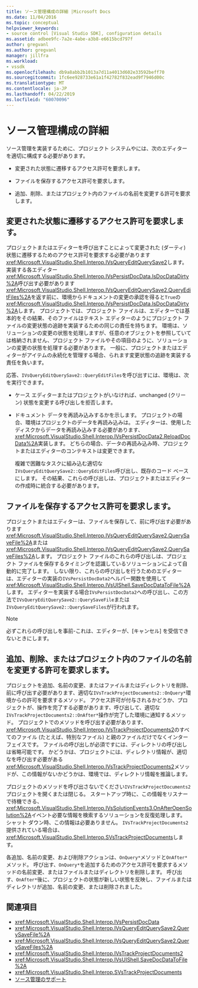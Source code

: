```yaml
---
title: ソース管理構成の詳細 |Microsoft Docs
ms.date: 11/04/2016
ms.topic: conceptual
helpviewer_keywords:
- source control [Visual Studio SDK], configuration details
ms.assetid: adbee9fc-7a2e-4abe-a3b8-e6615bcd797f
author: gregvanl
ms.author: gregvanl
manager: jillfra
ms.workload:
- vssdk
ms.openlocfilehash: db9a8abb2b1013a7d11a4013d602e33592beff70
ms.sourcegitcommit: 1fc6ee928733e61a1f42782f832ead9f7946d00c
ms.translationtype: MT
ms.contentlocale: ja-JP
ms.lasthandoff: 04/22/2019
ms.locfileid: "60070096"
---
```

# <a name="source-control-configuration-details"></a>ソース管理構成の詳細
ソース管理を実装するために、プロジェクト システムやには、次のエディターを適切に構成する必要があります。

- 変更された状態に遷移するアクセス許可を要求します。

- ファイルを保存するアクセス許可を要求します。

- 追加、削除、またはプロジェクト内のファイルの名前を変更する許可を要求します。

## <a name="request-permission-to-transition-to-changed-state"></a>変更された状態に遷移するアクセス許可を要求します。
 プロジェクトまたはエディターを呼び出すことによって変更された (ダーティ) 状態に遷移するためのアクセス許可を要求する必要があります<xref:Microsoft.VisualStudio.Shell.Interop.IVsQueryEditQuerySave2>します。 実装する各エディター<xref:Microsoft.VisualStudio.Shell.Interop.IVsPersistDocData.IsDocDataDirty%2A>呼び出す必要があります<xref:Microsoft.VisualStudio.Shell.Interop.IVsQueryEditQuerySave2.QueryEditFiles%2A>を返す前に、環境からドキュメントの変更の承認を得ると`True`の<xref:Microsoft.VisualStudio.Shell.Interop.IVsPersistDocData.IsDocDataDirty%2A>します。 プロジェクトでは、プロジェクト ファイルは、エディターでは基本的をその結果、そのファイルはテキスト エディターのようにプロジェクト ファイルの変更状態の追跡を実装するための同じの責任を持ちます。 環境は、ソリューションの変更の状態を処理しますが、任意のオブジェクトを参照していては格納されません、プロジェクト ファイルやその項目のように、ソリューションの変更の状態を処理する必要があります。 一般に、プロジェクトまたはエディターがアイテムの永続化を管理する場合、られます変更状態の追跡を実装する責任を負います。

 応答、`IVsQueryEditQuerySave2::QueryEditFiles`を呼び出すには、環境は、次を実行できます。

- ケース エディターまたはプロジェクトがいなければ、unchanged (クリーン) 状態を変更する呼び出しを拒否します。

- ドキュメント データを再読み込みするかを示します。 プロジェクトの場合、環境はプロジェクトのデータを再読み込みは。 エディターは、使用したディスクからデータを再読み込みする必要があります、<xref:Microsoft.VisualStudio.Shell.Interop.IVsPersistDocData2.ReloadDocData%2A>実装します。 どちらの場合、データの再読み込み時、プロジェクトまたはエディターのコンテキストは変更できます。

  複雑で困難なタスクに組み込む適切な`IVsQueryEditQuerySave2::QueryEditFiles`呼び出し、既存のコード ベースにします。 その結果、これらの呼び出しは、プロジェクトまたはエディターの作成時に統合する必要があります。

## <a name="request-permission-to-save-a-file"></a>ファイルを保存するアクセス許可を要求します。
 プロジェクトまたはエディターは、ファイルを保存して、前に呼び出す必要があります<xref:Microsoft.VisualStudio.Shell.Interop.IVsQueryEditQuerySave2.QuerySaveFile%2A>または<xref:Microsoft.VisualStudio.Shell.Interop.IVsQueryEditQuerySave2.QuerySaveFiles%2A>します。 プロジェクト ファイルのこれらの呼び出しは、プロジェクト ファイルを保存するタイミングを認識しているソリューションによって自動的に完了します。 しない限り、これらの呼び出しを行うためのエディターは、エディターの実装の`IVsPersistDocData2`ヘルパー関数を使用して<xref:Microsoft.VisualStudio.Shell.Interop.IVsUIShell.SaveDocDataToFile%2A>します。 エディターを実装する場合`IVsPersistDocData2`への呼び出し、この方法で`IVsQueryEditQuerySave2::QuerySaveFile`または`IVsQueryEditQuerySave2::QuerySaveFiles`が行われます。

> [!NOTE]
>  必ずこれらの呼び出しを事前-これは、エディターが、[キャンセル] を受信できないときにします。

## <a name="request-permission-to-add-remove-or-rename-files-in-the-project"></a>追加、削除、またはプロジェクト内のファイルの名前を変更する許可を要求します。
 プロジェクトを追加、名前の変更、またはファイルまたはディレクトリを削除、前に呼び出す必要があります、適切な`IVsTrackProjectDocuments2::OnQuery*`環境からの許可を要求するメソッド。 アクセス許可が付与されるかどうか、プロジェクトが、操作を完了する必要があります、呼び出して、適切な`IVsTrackProjectDocuments2::OnAfter*`操作が完了した環境に通知するメソッド。 プロジェクトでのメソッドを呼び出す必要があります、<xref:Microsoft.VisualStudio.Shell.Interop.IVsTrackProjectDocuments2>のすべてのファイル (たとえば、特別なファイル) と親のファイルだけでなくインターフェイスです。 ファイルの呼び出しが必須ですには、ディレクトリの呼び出しは省略可能です。 かどうかは、プロジェクトには、ディレクトリ情報が、適切なを呼び出す必要がある<xref:Microsoft.VisualStudio.Shell.Interop.IVsTrackProjectDocuments2>メソッドが、この情報がないかどうかは、環境では、ディレクトリ情報を推論します。

 プロジェクトのメソッドを呼び出さないでください`IVsTrackProjectDocuments2`プロジェクトを開くまたは閉じる。 スタートアップ時に、この情報をリスナーで待機できる、<xref:Microsoft.VisualStudio.Shell.Interop.IVsSolutionEvents3.OnAfterOpenSolution%2A>イベント必要な情報を検索するソリューションを反復処理します。 シャット ダウン時、この情報は必要ありません。 `IVsTrackProjectDocuments2` 提供されている場合は、<xref:Microsoft.VisualStudio.Shell.Interop.SVsTrackProjectDocuments>します。

 各追加、名前の変更、および削除アクションは、`OnQuery*`メソッドと`OnAfter*`メソッド。 呼び出す、`OnQuery*`を追加するためのアクセス許可を要求するメソッドの名前変更、またはファイルまたはディレクトリを削除します。 呼び出す、`OnAfter*`後に、プロジェクトの状態が新しい状態を反映し、ファイルまたはディレクトリが追加、名前の変更、または削除されました。

## <a name="see-also"></a>関連項目

- <xref:Microsoft.VisualStudio.Shell.Interop.IVsPersistDocData>
- <xref:Microsoft.VisualStudio.Shell.Interop.IVsQueryEditQuerySave2.QuerySaveFile%2A>
- <xref:Microsoft.VisualStudio.Shell.Interop.IVsQueryEditQuerySave2.QuerySaveFiles%2A>
- <xref:Microsoft.VisualStudio.Shell.Interop.IVsTrackProjectDocuments2>
- <xref:Microsoft.VisualStudio.Shell.Interop.IVsUIShell.SaveDocDataToFile%2A>
- <xref:Microsoft.VisualStudio.Shell.Interop.SVsTrackProjectDocuments>
- [ソース管理のサポート](../../extensibility/internals/supporting-source-control.md)